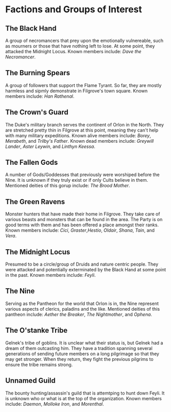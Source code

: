 # Factions and Groups of Interest

## The Black Hand

A group of necromancers that prey upon the emotionally vulnereable, such as mourners or those that have nothing left to lose. At some point, they attacked the Midnight Locus. Known members include: *Dave the Necromancer*.

## The Burning Spears

A group of followers that support the Flame Tyrant. So far, they are mostly harmless and sipmly demonstrate in Filgrove's town square. Known members include: *Han Rathenal*.

## The Crown's Guard

The Duke's military branch serves the continent of Orlon in the North. They are stretched pretty thin in Filgrove at this point, meaning they can't help with many military expeditions. Known alive members include: *Borey*, *Merabeth*, and *Trilby's Father*. Known dead members include: *Greywill Lander*, *Aster Leywin*, and *Linthyn Keessa*.

## The Fallen Gods

A number of Gods/Goddesses that previously were worshiped before the Nine. It is unknown if they truly exist or if only Cults believe in them. Mentioned deities of this gorup include: *The Brood Mother*.

## The Green Ravens

Monster hunters that have made their home in Filgrove. They take care of various beasts and monsters that can be found in the area. The Party is on good terms with them and has been offered a place amongst their ranks. Known members include: *Cici*, *Graster*,*Hestio*, *Oldair*, *Shana*, *Tain*, and *Vera*.

## The Midnight Locus

Presumed to be a circle/group of Druids and nature centric people. They were attacked and potentially exterminated by the Black Hand at some point in the past. Known members include: *Feyli*.

## The Nine

Serving as the Pantheon for the world that Orlon is in, the Nine represent various aspects of clerics, paladins and the like. Mentioned deities of this pantheon include: *Aether the Breaker*, *The Nightmother*, and *Ophena*.

## The O'stanke Tribe

Gelnek's tribe of goblins. It is unclear what their status is, but Gelnek had a dream of them outcasting him. They have a tradition spanning several generations of sending future members on a long pilgrimage so that they may get stronger. When they return, they fight the previous pilgrims to ensure the tribe remains strong.

## Unnamed Guild

The bounty hunting/assassin's guild that is attemtping to hunt down Feyli. It is unknown who or what is at the top of the organization. Known members include: *Daemon*, *Molloke Iron*, and *Morenthal*.